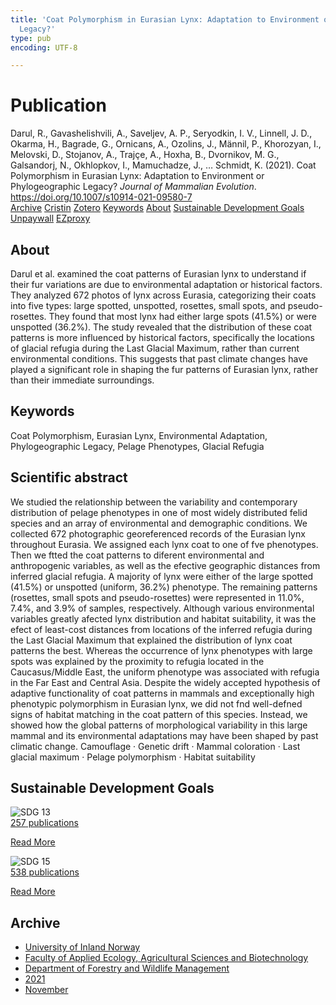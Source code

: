 ```yaml
---
title: 'Coat Polymorphism in Eurasian Lynx: Adaptation to Environment or Phylogeographic
  Legacy?'
type: pub
encoding: UTF-8

---
```

<h1>Publication</h1>
<article id="csl-bib-container-FZJR4WCE" class="csl-bib-container">
  <div class="csl-bib-body"> <div class="csl-entry">Darul, R., Gavashelishvili, A., Saveljev, A. P., Seryodkin, I. V., Linnell, J. D., Okarma, H., Bagrade, G., Ornicans, A., Ozolins, J., Männil, P., Khorozyan, I., Melovski, D., Stojanov, A., Trajçe, A., Hoxha, B., Dvornikov, M. G., Galsandorj, N., Okhlopkov, I., Mamuchadze, J., … Schmidt, K. (2021). Coat Polymorphism in Eurasian Lynx: Adaptation to Environment or Phylogeographic Legacy? <i>Journal of Mammalian Evolution</i>. <a href="https://doi.org/10.1007/s10914-021-09580-7">https://doi.org/10.1007/s10914-021-09580-7</a></div> </div>
  <div class="csl-bib-buttons">
    <a href="#taxonomy-article-FZJR4WCE" alt="archive" class="csl-bib-button">Archive</a>
    <a href="https://app.cristin.no/results/show.jsf?id=1957075" alt="Cristin" class="csl-bib-button">Cristin</a>
    <a href="http://zotero.org/groups/5881554/items/FZJR4WCE" alt="Zotero" class="csl-bib-button">Zotero</a>
    <a href="#keywords-article-FZJR4WCE" alt="keywords" class="csl-bib-button">Keywords</a>
    <a href="#about-article-FZJR4WCE" alt="about_pub" class="csl-bib-button">About</a>
    <a href="#sdg-article-FZJR4WCE" alt="sdg" class="csl-bib-button">Sustainable Development Goals</a>
    <a href="https://link.springer.com/content/pdf/10.1007/s10914-021-09580-7.pdf" alt="Unpaywall" class="csl-bib-button">Unpaywall</a>
    <a href="https://link.springer.com/content/pdf/10.1007/s10914-021-09580-7.pdf" alt="EZproxy" class="csl-bib-button">EZproxy</a>
  </div>
  <div id="csl-bib-meta-container-FZJR4WCE"></div>
</article>
<div id="csl-bib-meta-FZJR4WCE" class="csl-bib-meta">
  <article id="about-article-FZJR4WCE" class="about_pub-article">
    <h1>About</h1>
    Darul et al. examined the coat patterns of Eurasian lynx to understand if their fur variations are due to environmental adaptation or historical factors. They analyzed 672 photos of lynx across Eurasia, categorizing their coats into five types: large spotted, unspotted, rosettes, small spots, and pseudo-rosettes. They found that most lynx had either large spots (41.5%) or were unspotted (36.2%). The study revealed that the distribution of these coat patterns is more influenced by historical factors, specifically the locations of glacial refugia during the Last Glacial Maximum, rather than current environmental conditions. This suggests that past climate changes have played a significant role in shaping the fur patterns of Eurasian lynx, rather than their immediate surroundings.
  </article>
  <article id="keywords-article-FZJR4WCE" class="keywords-article">
    <h1>Keywords</h1>
    Coat Polymorphism, Eurasian Lynx, Environmental Adaptation, Phylogeographic Legacy, Pelage Phenotypes, Glacial Refugia
  </article>
  <article id="abstract-article-FZJR4WCE" class="abstract-article">
    <h1>Scientific abstract</h1>
    We studied the relationship between the variability and contemporary distribution of pelage phenotypes in one of most widely  
distributed felid species and an array of environmental and demographic conditions. We collected 672 photographic georeferenced records of the Eurasian lynx throughout Eurasia. We assigned each lynx coat to one of fve phenotypes. Then we  
ftted the coat patterns to diferent environmental and anthropogenic variables, as well as the efective geographic distances  
from inferred glacial refugia. A majority of lynx were either of the large spotted (41.5%) or unspotted (uniform, 36.2%)  
phenotype. The remaining patterns (rosettes, small spots and pseudo-rosettes) were represented in 11.0%, 7.4%, and 3.9% of  
samples, respectively. Although various environmental variables greatly afected lynx distribution and habitat suitability, it  
was the efect of least-cost distances from locations of the inferred refugia during the Last Glacial Maximum that explained  
the distribution of lynx coat patterns the best. Whereas the occurrence of lynx phenotypes with large spots was explained by  
the proximity to refugia located in the Caucasus/Middle East, the uniform phenotype was associated with refugia in the Far  
East and Central Asia. Despite the widely accepted hypothesis of adaptive functionality of coat patterns in mammals and  
exceptionally high phenotypic polymorphism in Eurasian lynx, we did not fnd well-defned signs of habitat matching in the  
coat pattern of this species. Instead, we showed how the global patterns of morphological variability in this large mammal  
and its environmental adaptations may have been shaped by past climatic change. 
Camouflage · Genetic drift · Mammal coloration · Last glacial maximum · Pelage polymorphism · Habitat  
suitability
  </article>
  <article id="sdg-article-FZJR4WCE" class="sdg-article">
    <h1>Sustainable Development Goals</h1>
    <div class="sdg-container"><div id="sdg13" class="sdg">
        <img src="{{< params subfolder >}}images/sdg/sdg13_en.png" class="image" alt="SDG 13">
        <div class="sdg-overlay">
          <a href="/en/archive/?key=?sdg=13#archive" class="sdg-publication-count"><span>257</span> publications</a>
          <p><a href="https://sdgs.un.org/goals/goal13" class="sdg-read-more">Read More</a></p>
        </div>
      </div> <div id="sdg15" class="sdg">
        <img src="{{< params subfolder >}}images/sdg/sdg15_en.png" class="image" alt="SDG 15">
        <div class="sdg-overlay">
          <a href="/en/archive/?key=?sdg=15#archive" class="sdg-publication-count"><span>538</span> publications</a>
          <p><a href="https://sdgs.un.org/goals/goal15" class="sdg-read-more">Read More</a></p>
        </div>
      </div></div>
  </article>
  <article id="taxonomy-article-FZJR4WCE" class="taxonomy-article">
    <h1>Archive</h1>
    <ul>
      <li>
        <a href="/en/archive/?key=3DCRN523">University of Inland Norway</a>
      </li>
      <li>
        <a href="/en/archive/?key=T77LXH6D">Faculty of Applied Ecology, Agricultural Sciences and Biotechnology</a>
      </li>
      <li>
        <a href="/en/archive/?key=7TRARPE3">Department of Forestry and Wildlife Management</a>
      </li>
      <li>
        <a href="/en/archive/?key=5LT6Q2XL">2021</a>
      </li>
      <li>
        <a href="/en/archive/?key=XJI2FSP6">November</a>
      </li>
    </ul>
  </article>
</div>
